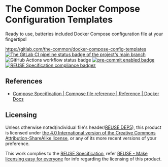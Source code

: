 # The Common Docker Compose Configuration Templates

Ready to use, batteries included Docker Compose configuration file at your fingertips!

<https://gitlab.com/the-common/docker-compose-config-templates>  
[![The GitLab CI pipeline status badge of the project's `main` branch](https://gitlab.com/the-common/docker-compose-config-templates/badges/main/pipeline.svg?ignore_skipped=true "Click here to check out the comprehensive status of the GitLab CI pipelines")](https://gitlab.com/the-common/docker-compose-config-templates/-/pipelines) ![GitHub Actions workflow status badge](https://github.com/the-common/docker-compose-config-templates/actions/workflows/check-potential-problems.yml/badge.svg "GitHub Actions workflow status") [![pre-commit enabled badge](https://img.shields.io/badge/pre--commit-enabled-brightgreen?logo=pre-commit&logoColor=white "This project uses pre-commit to check potential problems")](https://pre-commit.com/) [![REUSE Specification compliance badgez](https://api.reuse.software/badge/gitlab.com/the-common/docker-compose-config-templates "This project complies to the REUSE specification to decrease software licensing costs")](https://api.reuse.software/info/gitlab.com/the-common/docker-compose-config-templates)

## References

* [Compose Specification | Compose file reference | Reference | Docker Docs](https://docs.docker.com/compose/compose-file/)

## Licensing

Unless otherwise noted(individual file's header/[REUSE DEP5](.reuse/dep5)), this product is licensed under [the 4.0 International version of the Creative Commons Attribution-ShareAlike license](https://creativecommons.org/licenses/by-sa/4.0/), or any of its more recent versions of your preference.

This work complies to the [REUSE Specification](https://reuse.software/spec/), refer [REUSE - Make licensing easy for everyone](https://reuse.software/) for info regarding the licensing of this product.

